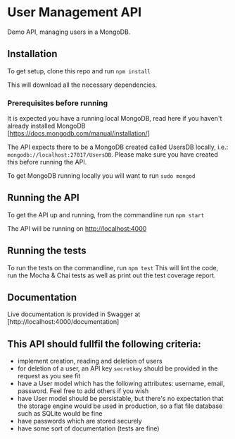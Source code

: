 # User Management API

Demo API, managing users in a MongoDB.


## Installation

To get setup, clone this repo and run `npm install`

This will download all the necessary dependencies.


### Prerequisites before running

It is expected you have a running local MongoDB, read here if you haven't already installed MongoDB [https://docs.mongodb.com/manual/installation/]

The API expects there to be a MongoDB created called UsersDB locally, i.e.: `mongodb://localhost:27017/UsersDB`.
Please make sure you have created this before running the API.

To get MongoDB running locally you will want to run `sudo mongod`


## Running the API

To get the API up and running, from the commandline run `npm start`

The API will be running on [http://localhost:4000](http://localhost:4000)


## Running the tests

To run the tests on the commandline, run `npm test`
This will lint the code, run the Mocha & Chai tests as well as print out the test coverage report.


## Documentation

Live documentation is provided in Swagger at [http://localhost:4000/documentation]


## This API should fullfil the following criteria:

- implement creation, reading and deletion of users​
- for deletion of a user, an API key `secretkey` should be provided in the request as you see fit
- have a User model which has the following attributes: username, email, password. Feel free to add others if you wish​
- have User model should be persistable, but there's no expectation that the storage engine would be used in production, so a flat file database such as SQLite would be fine
- have passwords which are stored securely​
- have some sort of documentation (tests are fine)
